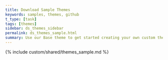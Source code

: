 ```yaml
---
title: Download Sample Themes
keywords: samples, themes, github
t_type: [task]
tags: [themes]
sidebar: ds_themes_sidebar
permalink: ds_themes_sample.html
summary: Use our Base theme to get started creating your own custom theme.
---
```

{% include custom/shared/themes_sample.md %}
